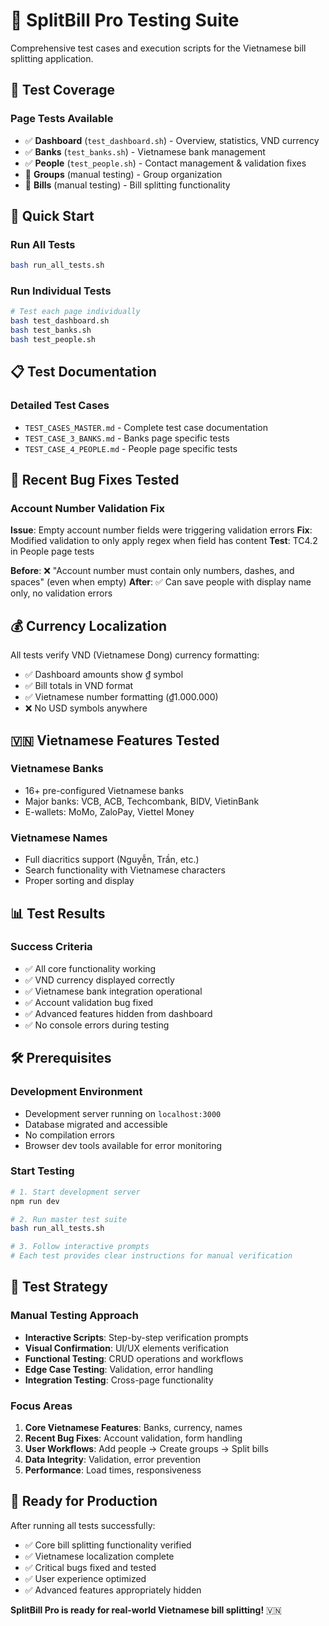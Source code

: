 # 🧪 SplitBill Pro Testing Suite

Comprehensive test cases and execution scripts for the Vietnamese bill splitting application.

## 🎯 Test Coverage

### Page Tests Available
- ✅ **Dashboard** (`test_dashboard.sh`) - Overview, statistics, VND currency
- ✅ **Banks** (`test_banks.sh`) - Vietnamese bank management
- ✅ **People** (`test_people.sh`) - Contact management & validation fixes
- 🔧 **Groups** (manual testing) - Group organization
- 🔧 **Bills** (manual testing) - Bill splitting functionality

## 🚀 Quick Start

### Run All Tests
```bash
bash run_all_tests.sh
```

### Run Individual Tests
```bash
# Test each page individually
bash test_dashboard.sh
bash test_banks.sh
bash test_people.sh
```

## 📋 Test Documentation

### Detailed Test Cases
- `TEST_CASES_MASTER.md` - Complete test case documentation
- `TEST_CASE_3_BANKS.md` - Banks page specific tests
- `TEST_CASE_4_PEOPLE.md` - People page specific tests

## 🔧 Recent Bug Fixes Tested

### Account Number Validation Fix
**Issue**: Empty account number fields were triggering validation errors
**Fix**: Modified validation to only apply regex when field has content
**Test**: TC4.2 in People page tests

**Before**: ❌ "Account number must contain only numbers, dashes, and spaces" (even when empty)
**After**: ✅ Can save people with display name only, no validation errors

## 💰 Currency Localization

All tests verify VND (Vietnamese Dong) currency formatting:
- ✅ Dashboard amounts show ₫ symbol
- ✅ Bill totals in VND format
- ✅ Vietnamese number formatting (₫1.000.000)
- ❌ No USD symbols anywhere

## 🇻🇳 Vietnamese Features Tested

### Vietnamese Banks
- 16+ pre-configured Vietnamese banks
- Major banks: VCB, ACB, Techcombank, BIDV, VietinBank
- E-wallets: MoMo, ZaloPay, Viettel Money

### Vietnamese Names
- Full diacritics support (Nguyễn, Trần, etc.)
- Search functionality with Vietnamese characters
- Proper sorting and display

## 📊 Test Results

### Success Criteria
- ✅ All core functionality working
- ✅ VND currency displayed correctly
- ✅ Vietnamese bank integration operational
- ✅ Account validation bug fixed
- ✅ Advanced features hidden from dashboard
- ✅ No console errors during testing

## 🛠️ Prerequisites

### Development Environment
- Development server running on `localhost:3000`
- Database migrated and accessible
- No compilation errors
- Browser dev tools available for error monitoring

### Start Testing
```bash
# 1. Start development server
npm run dev

# 2. Run master test suite
bash run_all_tests.sh

# 3. Follow interactive prompts
# Each test provides clear instructions for manual verification
```

## 📝 Test Strategy

### Manual Testing Approach
- **Interactive Scripts**: Step-by-step verification prompts
- **Visual Confirmation**: UI/UX elements verification
- **Functional Testing**: CRUD operations and workflows
- **Edge Case Testing**: Validation, error handling
- **Integration Testing**: Cross-page functionality

### Focus Areas
1. **Core Vietnamese Features**: Banks, currency, names
2. **Recent Bug Fixes**: Account validation, form handling
3. **User Workflows**: Add people → Create groups → Split bills
4. **Data Integrity**: Validation, error prevention
5. **Performance**: Load times, responsiveness

## 🎉 Ready for Production

After running all tests successfully:
- ✅ Core bill splitting functionality verified
- ✅ Vietnamese localization complete
- ✅ Critical bugs fixed and tested
- ✅ User experience optimized
- ✅ Advanced features appropriately hidden

**SplitBill Pro is ready for real-world Vietnamese bill splitting!** 🇻🇳
